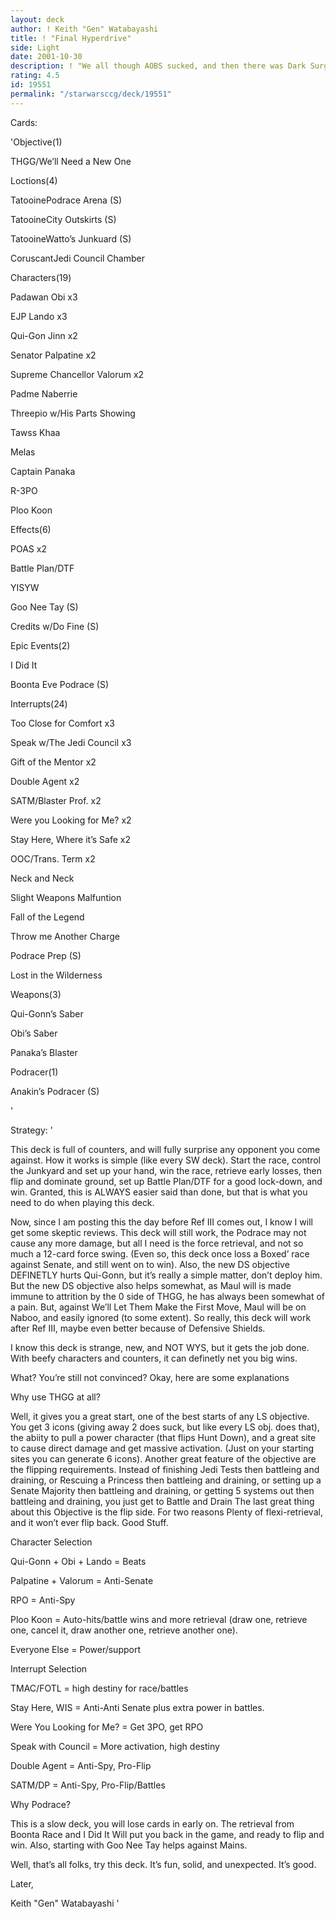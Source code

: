 ```yaml
---
layout: deck
author: ! Keith "Gen" Watabayashi
title: ! "Final Hyperdrive"
side: Light
date: 2001-10-30
description: ! "We all though AOBS sucked, and then there was Dark Surgeon. We all think THGG suck, and now here is this deck."
rating: 4.5
id: 19551
permalink: "/starwarsccg/deck/19551"
---
```

Cards: 

'Objective(1)

THGG/We’ll Need a New One

Loctions(4)

TatooinePodrace Arena (S)

TatooineCity Outskirts (S)

TatooineWatto’s Junkuard (S)

CoruscantJedi Council Chamber


Characters(19)

Padawan Obi x3

EJP Lando x3

Qui-Gon Jinn x2

Senator Palpatine x2

Supreme Chancellor Valorum x2

Padme Naberrie

Threepio w/His Parts Showing

Tawss Khaa

Melas

Captain Panaka

R-3PO

Ploo Koon


Effects(6)

POAS x2

Battle Plan/DTF

YISYW

Goo Nee Tay (S)

Credits w/Do Fine (S)


Epic Events(2)

I Did It

Boonta Eve Podrace (S)


Interrupts(24)

Too Close for Comfort x3

Speak w/The Jedi Council x3

Gift of the Mentor x2

Double Agent x2

SATM/Blaster Prof. x2

Were you Looking for Me? x2

Stay Here, Where it’s Safe x2

OOC/Trans. Term x2

Neck and Neck

Slight Weapons Malfuntion

Fall of the Legend

Throw me Another Charge 

Podrace Prep (S)

Lost in the Wilderness


Weapons(3)

Qui-Gonn’s Saber

Obi’s Saber

Panaka’s Blaster


Podracer(1)

Anakin’s Podracer (S)


'

Strategy: '

This deck is full of counters, and will fully surprise any opponent you come against. How it works is simple (like every SW deck). Start the race, control the Junkyard and set up your hand, win the race, retrieve early losses, then flip and dominate ground, set up Battle Plan/DTF for a good lock-down, and win. Granted, this is ALWAYS easier said than done, but that is what you need to do when playing this deck. 

Now, since I am posting this the day before Ref III comes out, I know I will get some skeptic reviews. This deck will still work, the Podrace may not cause any more damage, but all I need is the force retrieval, and not so much a 12-card force swing. (Even so, this deck once loss a Boxed’ race against Senate, and still went on to win). Also, the new DS objective DEFINETLY hurts 	Qui-Gonn, but it’s really a simple matter, don’t deploy him. But the new DS objective also helps somewhat, as Maul will is made immune to attrition by the 0 side of THGG, he has always been somewhat of a pain. But, against We’ll Let Them Make the First Move, Maul will be on Naboo, and easily ignored (to some extent). So really, this deck will work after Ref III, maybe even better because of Defensive Shields.

I know this deck is strange, new, and NOT WYS, but it gets the job done. With beefy characters and counters, it can definetly net you big wins. 

What? You’re still not convinced? Okay, here are some explanations


Why use THGG at all?

Well, it gives you a great start, one of the best starts of any LS objective. You get 3 icons (giving away 2 does suck, but like every LS obj. does that), the abiity to pull a power character (that flips Hunt Down), and a great site to cause direct damage and get massive activation. (Just on your starting sites you can generate 6 icons). Another great feature of the objective are the flipping requirements. Instead of finishing Jedi Tests then battleing and draining, or Rescuing a Princess then battleing and draining, or setting up a Senate Majority then battleing and draining, or getting 5 systems out then battleing and draining, you just get to Battle and Drain The last great thing about this Objective is the flip side. For two reasons Plenty of flexi-retrieval, and it won’t ever flip back. Good Stuff.


Character Selection

Qui-Gonn + Obi + Lando = Beats

Palpatine + Valorum = Anti-Senate

RPO = Anti-Spy

Ploo Koon = Auto-hits/battle wins and more retrieval (draw one, retrieve one, cancel it, draw another one, retrieve another one).

Everyone Else = Power/support


Interrupt Selection

TMAC/FOTL = high destiny for race/battles

Stay Here, WIS = Anti-Anti Senate plus extra power in battles.

Were You Looking for Me? = Get 3PO, get RPO

Speak with Council = More activation, high destiny

Double Agent = Anti-Spy, Pro-Flip

SATM/DP = Anti-Spy, Pro-Flip/Battles


Why Podrace?

This is a slow deck, you will lose cards in early on. The retrieval from Boonta Race and I Did It Will put you back in the game, and ready to flip and win. Also, starting with Goo Nee Tay helps against Mains.



Well, that’s all folks, try this deck. It’s fun, solid, and unexpected. It’s good.


Later,

Keith "Gen" Watabayashi '
